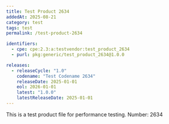 ```yaml
---
title: Test Product 2634
addedAt: 2025-08-21
category: test
tags: test
permalink: /test-product-2634

identifiers:
  - cpe: cpe:2.3:a:testvendor:test_product_2634
  - purl: pkg:generic/test_product_2634@1.0.0

releases:
  - releaseCycle: "1.0"
    codename: "Test Codename 2634"
    releaseDate: 2025-01-01
    eol: 2026-01-01
    latest: "1.0.0"
    latestReleaseDate: 2025-01-01
---
```


This is a test product file for performance testing. Number: 2634
